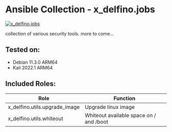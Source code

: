 # Ansible Collection - x\_delfino.jobs

[![x\_delfino.jobs](https://img.shields.io/badge/dynamic/json?color=blueviolet&label=galaxy&prefix=v&query=%24.latest_version.version&url=https%3A%2F%2Fgalaxy.ansible.com%2Fapi%2Fv2%2Fcollections%2Fx_delfino%2Fjobs%2F)](https://galaxy.ansible.com/x_delfino/jobs)

collection of various security tools. more to come...

## Tested on:
- Debian 11.3.0 ARM64
- Kali 2022.1 ARM64

## Included Roles:

| Role | Function |
|------|----------|
| x\_delfino.utils.upgrade\_image| Upgrade linux image |
| x\_delfino.utils.whiteout| Whiteout available space on / and /boot |
